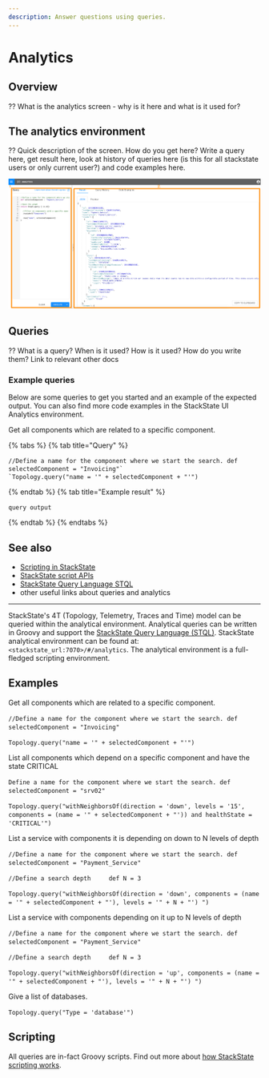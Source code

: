 ```yaml
---
description: Answer questions using queries.
---
```


# Analytics

## Overview

?? What is the analytics screen - why is it here and what is it used for?

## The analytics environment

?? Quick description of the screen. How do you get here? Write a query here, get result here, look at history of queries here (is this for all stackstate users or only current user?) and code examples here.

![Analytics screenshot](/.gitbook/assets/analytics.png)


## Queries

?? What is a query? When is it used? How is it used? How do you write them? Link to relevant other docs

### Example queries

Below are some queries to get you started and an example of the expected output. You can also find more code examples in the StackState UI Analytics environment.

Get all components which are related to a specific component.

{% tabs %}
{% tab title="Query" %}
```
//Define a name for the component where we start the search. def selectedComponent = "Invoicing"`
`Topology.query("name = '" + selectedComponent + "'")
```
{% endtab %}
{% tab title="Example result" %}
```
query output
```
{% endtab %}
{% endtabs %}

## See also

- [Scripting in StackState](/develop/reference/scripting/README.md)
- [StackState script APIs](/develop/reference/scripting/script-apis)
- [StackState Query Language STQL](/develop/reference/stql_reference.md)
- other useful links about queries and analytics


--------

StackState's 4T \(Topology, Telemetry, Traces and Time\) model can be queried within the analytical environment. Analytical queries can be written in Groovy and support the [StackState Query Language \(STQL\)](../develop/reference/stql_reference.md). StackState analytical environment can be found at: `<stackstate_url:7070>/#/analytics`. The analytical environment is a full-fledged scripting environment.

## Examples

Get all components which are related to a specific component.

`//Define a name for the component where we start the search. def selectedComponent = "Invoicing"`

`Topology.query("name = '" + selectedComponent + "'")`

List all components which depend on a specific component and have the state CRITICAL

`Define a name for the component where we start the search. def selectedComponent = "srv02"`

`Topology.query("withNeighborsOf(direction = 'down', levels = '15', components = (name = '" + selectedComponent + "')) and healthState = 'CRITICAL'")`

List a service with components it is depending on down to N levels of depth

`//Define a name for the component where we start the search. def selectedComponent = "Payment_Service"`

`//Define a search depth    
def N = 3`

`Topology.query("withNeighborsOf(direction = 'down', components = (name = '" + selectedComponent + "'), levels = '" + N + "') ")`

List a service with components depending on it up to N levels of depth

`//Define a name for the component where we start the search. def selectedComponent = "Payment_Service"`

`//Define a search depth    
def N = 3`

`Topology.query("withNeighborsOf(direction = 'up', components = (name = '" + selectedComponent + "'), levels = '" + N + "') ")`

Give a list of databases.

`Topology.query("Type = 'database'")`

## Scripting

All queries are in-fact Groovy scripts. Find out more about [how StackState scripting works](/develop/reference/scripting/README.md).

